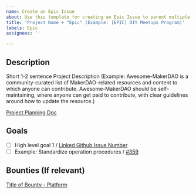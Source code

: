 ```yaml
---
name: Create an Epic Issue
about: Use this template for creating an Epic Issue to parent multiple issues.
title: 'Project Name + "Epic" (Example: [EPIC] DIY Meetups Program)'
labels: Epic
assignees: ''

---
```


## Description

Short 1-2 sentence Project Description (Example: Awesome-MakerDAO is a community-curated list of MakerDAO-related resources and content to which anyone can contribute. Awesome-MakerDAO should be self-maintaining, where anyone can get paid to contribute, with clear guidelines around how to update the resource.)

[Project Planning Doc](https://link.me)

## Goals

- [ ] High level goal 1 / [Linked Github Issue Number](https://link)
- [ ] Example: Standardize operation procedures / [#359](https://github.com/makerdao/community/issues/359)

## Bounties (If relevant)

[Title of Bounty - Platform](https://link.me)
<!--- (Example: Find and update deadlinks in FAQs - Bounties Network)-->
